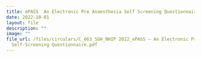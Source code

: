 ```yaml
---
title: ePASS  An Electronic Pre Anaesthesia Self Screening Questionnaire
date: 2022-10-01
layout: file
description: ""
image: ""
file_url: /files/circulars/C_663_SGH_NHIP 2022_ePASS – An Electronic Pre-Anaesthesia
  Self-Screening Questionnaire.pdf
---
```

